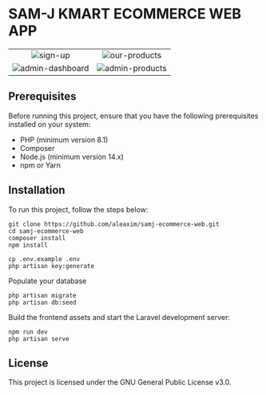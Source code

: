 # SAM-J KMART ECOMMERCE WEB APP

|          |  |
:-------------------------:|:-------------------------:
![sign-up](https://github.com/aleaxim/samj-ecommerce-web/assets/56270967/18ec3db8-b6eb-4330-9e3d-81ace08afb69) |  ![our-products](https://github.com/aleaxim/samj-ecommerce-web/assets/56270967/edd9ce02-2761-4477-ba56-03f04aced47f)
![admin-dashboard](https://github.com/aleaxim/samj-ecommerce-web/assets/56270967/c3292017-c59c-4a08-8103-efcb4267b69f) | ![admin-products](https://github.com/aleaxim/samj-ecommerce-web/assets/56270967/ac030c14-fe3c-40d6-92a3-515c0287be49)

## Prerequisites

Before running this project, ensure that you have the following prerequisites installed on your system:
- PHP (minimum version 8.1)
- Composer
- Node.js (minimum version 14.x)
- npm or Yarn

## Installation

To run this project, follow the steps below:


```
git clone https://github.com/aleaxim/samj-ecommerce-web.git
cd samj-ecommerce-web
composer install
npm install

cp .env.example .env
php artisan key:generate
```

Populate your database
```
php artisan migrate
php artisan db:seed
```

Build the frontend assets and start the Laravel development server:
```
npm run dev
php artisan serve
```

## License

This project is licensed under the GNU General Public License v3.0.

